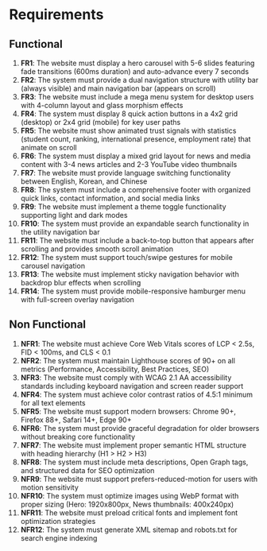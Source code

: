# Requirements

## Functional

1. **FR1**: The website must display a hero carousel with 5-6 slides featuring fade transitions (600ms duration) and auto-advance every 7 seconds
2. **FR2**: The system must provide a dual navigation structure with utility bar (always visible) and main navigation bar (appears on scroll)
3. **FR3**: The website must include a mega menu system for desktop users with 4-column layout and glass morphism effects
4. **FR4**: The system must display 8 quick action buttons in a 4x2 grid (desktop) or 2x4 grid (mobile) for key user paths
5. **FR5**: The website must show animated trust signals with statistics (student count, ranking, international presence, employment rate) that animate on scroll
6. **FR6**: The system must display a mixed grid layout for news and media content with 3-4 news articles and 2-3 YouTube video thumbnails
7. **FR7**: The website must provide language switching functionality between English, Korean, and Chinese
8. **FR8**: The system must include a comprehensive footer with organized quick links, contact information, and social media links
9. **FR9**: The website must implement a theme toggle functionality supporting light and dark modes
10. **FR10**: The system must provide an expandable search functionality in the utility navigation bar
11. **FR11**: The website must include a back-to-top button that appears after scrolling and provides smooth scroll animation
12. **FR12**: The system must support touch/swipe gestures for mobile carousel navigation
13. **FR13**: The website must implement sticky navigation behavior with backdrop blur effects when scrolling
14. **FR14**: The system must provide mobile-responsive hamburger menu with full-screen overlay navigation

## Non Functional

1. **NFR1**: The website must achieve Core Web Vitals scores of LCP < 2.5s, FID < 100ms, and CLS < 0.1
2. **NFR2**: The system must maintain Lighthouse scores of 90+ on all metrics (Performance, Accessibility, Best Practices, SEO)
3. **NFR3**: The website must comply with WCAG 2.1 AA accessibility standards including keyboard navigation and screen reader support
4. **NFR4**: The system must achieve color contrast ratios of 4.5:1 minimum for all text elements
5. **NFR5**: The website must support modern browsers: Chrome 90+, Firefox 88+, Safari 14+, Edge 90+
6. **NFR6**: The system must provide graceful degradation for older browsers without breaking core functionality
7. **NFR7**: The website must implement proper semantic HTML structure with heading hierarchy (H1 > H2 > H3)
8. **NFR8**: The system must include meta descriptions, Open Graph tags, and structured data for SEO optimization
9. **NFR9**: The website must support prefers-reduced-motion for users with motion sensitivity
10. **NFR10**: The system must optimize images using WebP format with proper sizing (Hero: 1920x800px, News thumbnails: 400x240px)
11. **NFR11**: The website must preload critical fonts and implement font optimization strategies
12. **NFR12**: The system must generate XML sitemap and robots.txt for search engine indexing
